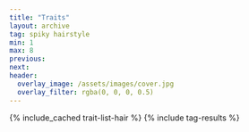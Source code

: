 ```yaml
---
title: "Traits"
layout: archive
tag: spiky hairstyle
min: 1
max: 8
previous:
next:
header:
  overlay_image: /assets/images/cover.jpg
  overlay_filter: rgba(0, 0, 0, 0.5)
---
```

{% include_cached trait-list-hair %}
{% include tag-results %}
